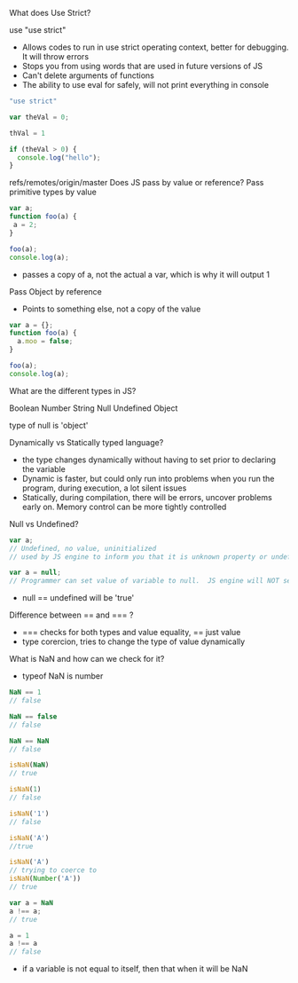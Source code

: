 What does Use Strict?

use "use strict"

- Allows codes to run in use strict operating context, better for debugging. It will throw errors
- Stops you from using words that are used in future versions of JS
- Can't delete arguments of functions
- The ability to use eval for safely, will not print everything in console

```javascript
"use strict"

var theVal = 0;

thVal = 1

if (theVal > 0) {
  console.log("hello");
}
```
refs/remotes/origin/master
Does JS pass by value or reference?
Pass primitive types by value

```javascript
var a;
function foo(a) {
 a = 2;
}

foo(a);
console.log(a);
```
- passes a copy of a, not the actual a var, which is why it will output 1

Pass Object by reference
- Points to something else, not a copy of the value

```javascript
var a = {};
function foo(a) {
  a.moo = false;
}

foo(a);
console.log(a);
```          

What are the different types in JS?

Boolean
Number
String
Null
Undefined
Object

type of null is 'object'

Dynamically vs Statically typed language?
- the type changes dynamically without having to set prior to declaring the variable
- Dynamic is faster, but could only run into problems when you run the program, during execution, a lot silent issues
- Statically, during compilation, there will be errors, uncover problems early on.  Memory control can be more tightly controlled

Null vs Undefined?
```javascript
var a;
// Undefined, no value, uninitialized
// used by JS engine to inform you that it is unknown property or undefined

var a = null;
// Programmer can set value of variable to null.  JS engine will NOT set null for you.
```
- null == undefined will be 'true'     

Difference between == and === ?
- === checks for both types and value equality, == just value
- type corercion, tries to change the type of value dynamically

What is NaN and how can we check for it?
- typeof NaN is number

```javascript
NaN == 1
// false

NaN == false
// false

NaN == NaN
// false

isNaN(NaN)
// true

isNaN(1)
// false

isNaN('1')
// false

isNaN('A')
//true

isNaN('A')
// trying to coerce to
isNaN(Number('A'))
// true

var a = NaN
a !== a;
// true

a = 1
a !== a
// false
```
- if a variable is not equal to itself, then that when it will be NaN
